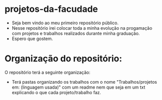 # projetos-da-facudade

- Seja bem vindo ao meu primeiro repositório público.
- Nesse repositório irei colocar toda a minha evolução na progamação com projetos e trabalhos realizados durante minha graduação.
- Espero que gostem.

# Organização do repositório:

 O repositório terá a seguinte organização:
 
 - Terá pastas organizando os trabalhos com o nome "Trabalhos/projetos em: (linguagem usada)" com um readme nem  que seja em um txt explicando o que cada projeto/trabalho faz.